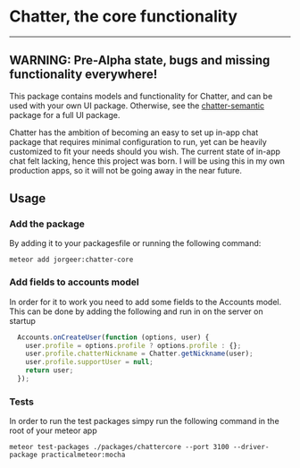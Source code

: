 
# Chatter, the core functionality
---

## WARNING: Pre-Alpha state, bugs and missing functionality everywhere!

This package contains models and functionality for Chatter, and can be used with your own UI package. Otherwise, see the [chatter-semantic]() package for a full UI package.

Chatter has the ambition of becoming an easy to set up in-app chat package that requires minimal configuration to run, yet can be heavily customized to fit your needs should you wish. The current state of in-app chat felt lacking, hence this project was born. I will be using this in my own production apps, so it will not be going away in the near future.

## Usage

### Add the package

By adding it to your packagesfile or running the following command:

```
meteor add jorgeer:chatter-core
```

### Add fields to accounts model

In order for it to work you need to add some fields to the Accounts model. This can be done by adding the following and run in on the server on startup

```javascript
  Accounts.onCreateUser(function (options, user) {
    user.profile = options.profile ? options.profile : {};
    user.profile.chatterNickname = Chatter.getNickname(user);
    user.profile.supportUser = null;
    return user;
  });
```

### Tests

In order to run the test packages simpy run the following command in the root of your meteor app

```
meteor test-packages ./packages/chattercore --port 3100 --driver-package practicalmeteor:mocha
```
